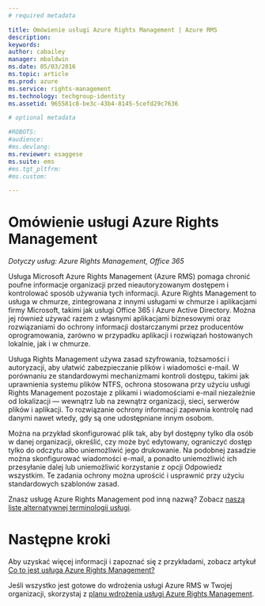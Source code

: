```yaml
---
# required metadata

title: Omówienie usługi Azure Rights Management | Azure RMS
description:
keywords:
author: cabailey
manager: mbaldwin
ms.date: 05/03/2016
ms.topic: article
ms.prod: azure
ms.service: rights-management
ms.technology: techgroup-identity
ms.assetid: 965581c8-be3c-43b4-8145-5cefd29c7636

# optional metadata

#ROBOTS:
#audience:
#ms.devlang:
ms.reviewer: esaggese
ms.suite: ems
#ms.tgt_pltfrm:
#ms.custom:

---
```


# Omówienie usługi Azure Rights Management

*Dotyczy usług: Azure Rights Management, Office 365*

Usługa Microsoft Azure Rights Management (Azure RMS) pomaga chronić poufne informacje organizacji przed nieautoryzowanym dostępem i kontrolować sposób używania tych informacji. Azure Rights Management to usługa w chmurze, zintegrowana z innymi usługami w chmurze i aplikacjami firmy Microsoft, takimi jak usługi Office 365 i Azure Active Directory. Można jej również używać razem z własnymi aplikacjami biznesowymi oraz rozwiązaniami do ochrony informacji dostarczanymi przez producentów oprogramowania, zarówno w przypadku aplikacji i rozwiązań hostowanych lokalnie, jak i w chmurze. 

Usługa Rights Management używa zasad szyfrowania, tożsamości i autoryzacji, aby ułatwić zabezpieczanie plików i wiadomości e-mail. W porównaniu ze standardowymi mechanizmami kontroli dostępu, takimi jak uprawnienia systemu plików NTFS, ochrona stosowana przy użyciu usługi Rights Management pozostaje z plikami i wiadomościami e-mail niezależnie od lokalizacji — wewnątrz lub na zewnątrz organizacji, sieci, serwerów plików i aplikacji. To rozwiązanie ochrony informacji zapewnia kontrolę nad danymi nawet wtedy, gdy są one udostępniane innym osobom.

Można na przykład skonfigurować plik tak, aby był dostępny tylko dla osób w danej organizacji, określić, czy może być edytowany, ograniczyć dostęp tylko do odczytu albo uniemożliwić jego drukowanie. Na podobnej zasadzie można skonfigurować wiadomości e-mail, a ponadto uniemożliwić ich przesyłanie dalej lub uniemożliwić korzystanie z opcji Odpowiedz wszystkim. Te zadania ochrony można uprościć i usprawnić przy użyciu standardowych szablonów zasad.

Znasz usługę Azure Rights Management pod inną nazwą? Zobacz [naszą listę alternatywnej terminologii usługi](azure-rms-aka.md).

# Następne kroki
Aby uzyskać więcej informacji i zapoznać się z przykładami, zobacz artykuł [Co to jest usługa Azure Rights Management?](what-is-azure-rms.md)

Jeśli wszystko jest gotowe do wdrożenia usługi Azure RMS w Twojej organizacji, skorzystaj z [planu wdrożenia usługi Azure Rights Management](../plan-design/deployment-roadmap.md).




<!--HONumber=May16_HO1-->


